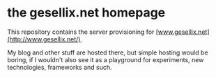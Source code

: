 # the gesellix.net homepage

This repository contains the server provisioning for [www.gesellix.net](http://www.gesellix.net/).

My blog and other stuff are hosted there, but simple hosting would be boring, if
I wouldn't also see it as a playground for experiments, new technologies, frameworks and such.
